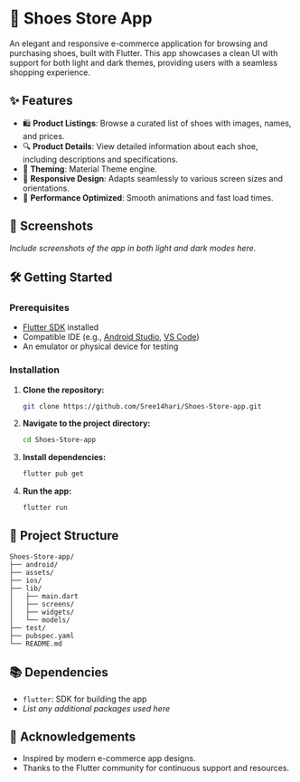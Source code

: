 # 👟 Shoes Store App

An elegant and responsive e-commerce application for browsing and purchasing shoes, built with Flutter. This app showcases a clean UI with support for both light and dark themes, providing users with a seamless shopping experience.

## ✨ Features

* 🛍️ **Product Listings**: Browse a curated list of shoes with images, names, and prices.
* 🔍 **Product Details**: View detailed information about each shoe, including descriptions and specifications.
* 🎨 **Theming**: Material Theme engine.
* 📱 **Responsive Design**: Adapts seamlessly to various screen sizes and orientations.
* 🚀 **Performance Optimized**: Smooth animations and fast load times.

## 📸 Screenshots

*Include screenshots of the app in both light and dark modes here.*

## 🛠️ Getting Started

### Prerequisites

* [Flutter SDK](https://flutter.dev/docs/get-started/install) installed
* Compatible IDE (e.g., [Android Studio](https://developer.android.com/studio), [VS Code](https://code.visualstudio.com/))
* An emulator or physical device for testing

### Installation

1. **Clone the repository:**

   ```bash
   git clone https://github.com/Sree14hari/Shoes-Store-app.git
   ```

2. **Navigate to the project directory:**

   ```bash
   cd Shoes-Store-app
   ```

3. **Install dependencies:**

   ```bash
   flutter pub get
   ```

4. **Run the app:**

   ```bash
   flutter run
   ```

## 📁 Project Structure

```
Shoes-Store-app/
├── android/
├── assets/
├── ios/
├── lib/
│   ├── main.dart
│   ├── screens/
│   ├── widgets/
│   └── models/
├── test/
├── pubspec.yaml
└── README.md
```

## 📚 Dependencies

* `flutter`: SDK for building the app
* *List any additional packages used here*



## 🙌 Acknowledgements

* Inspired by modern e-commerce app designs.
* Thanks to the Flutter community for continuous support and resources.


